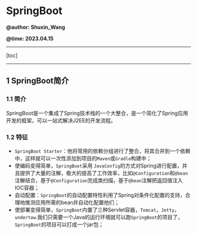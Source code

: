 # SpringBoot

**@author: Shuxin_Wang**

**@time: 2023.04.15**

---

[toc]

---

## 1 SpringBoot简介

### 1.1 简介

SpringBoot是一个集成了Spring技术栈的一个大整合，是一个简化了Spring应用开发的框架，可以一站式解决J2EE的开发流程。

### 1.2 特征

- `SpringBoot Starter`：他将常用的依赖分组进行了整合，将其合并到一个依赖中，这样就可以一次性添加到项目的`Maven`或`Gradle`构建中；
- 使编码变得简单，`SpringBoot`采用 `JavaConfig`的方式对Spring进行配置，并且提供了大量的注解，极大的提高了工作效率，比如`@Configuration`和`@bean`注解结合，基于`@Configuration`完成类扫描，基于`@bean`注解把返回值注入IOC容器；
- 自动配置：`SpringBoot`的自动配置特性利用了Spring对条件化配置的支持，合理地推测应用所需的bean并自动化配置他们；
- 使部署变得简单，`SpringBoot`内置了三种Servlet容器，`Tomcat`，`Jetty`，`undertow`.我们只需要一个Java的运行环境就可以跑`SpringBoot`的项目了，`SpringBoot`的项目可以打成一个jar包；

